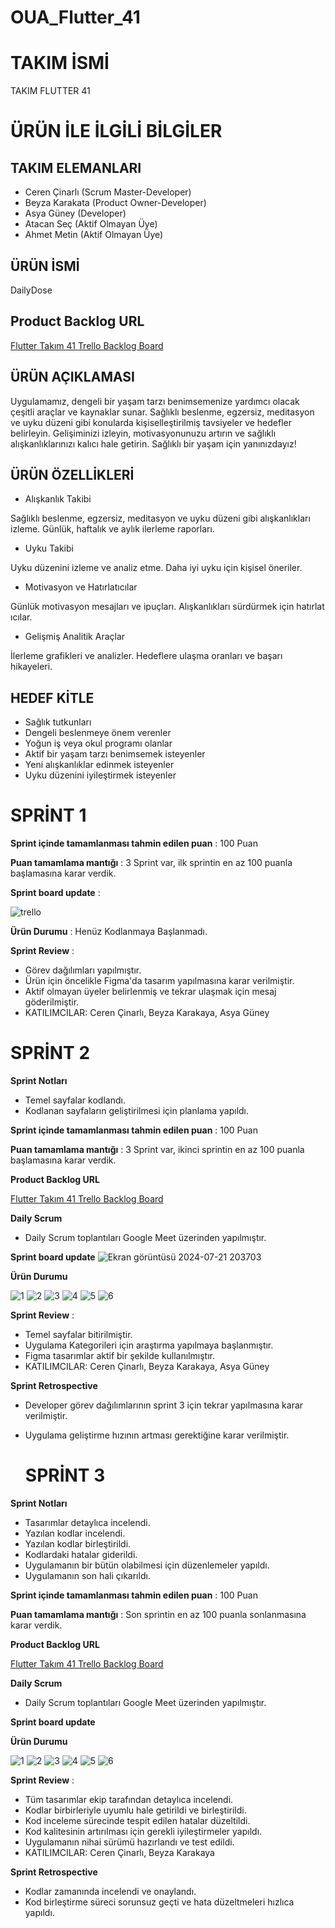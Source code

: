 # OUA_Flutter_41

# TAKIM İSMİ
 TAKIM FLUTTER 41

 # ÜRÜN İLE İLGİLİ BİLGİLER

 ## TAKIM ELEMANLARI

 * Ceren Çinarlı (Scrum Master-Developer)
 * Beyza Karakata (Product Owner-Developer)
 * Asya Güney (Developer)
 * Atacan Seç (Aktif Olmayan Üye)
 * Ahmet Metin (Aktif Olmayan Üye)

 ## ÜRÜN İSMİ

 DailyDose

 ## Product Backlog URL

 [Flutter Takım 41 Trello Backlog Board](https://trello.com/b/M4PFWDNo/flutter-grup41)

 ## ÜRÜN AÇIKLAMASI

 Uygulamamız, dengeli bir yaşam tarzı benimsemenize yardımcı olacak çeşitli araçlar ve kaynaklar sunar. Sağlıklı beslenme, egzersiz, meditasyon ve uyku düzeni gibi konularda kişiselleştirilmiş tavsiyeler ve hedefler belirleyin. Gelişiminizi izleyin, motivasyonunuzu artırın ve sağlıklı alışkanlıklarınızı kalıcı hale getirin. Sağlıklı bir yaşam için yanınızdayız!

 ## ÜRÜN ÖZELLİKLERİ

 * Alışkanlık Takibi

Sağlıklı beslenme, egzersiz, meditasyon ve uyku düzeni gibi alışkanlıkları izleme.
Günlük, haftalık ve aylık ilerleme raporları.

* Uyku Takibi

Uyku düzenini izleme ve analiz etme.
Daha iyi uyku için kişisel öneriler.

* Motivasyon ve Hatırlatıcılar

Günlük motivasyon mesajları ve ipuçları.
Alışkanlıkları sürdürmek için hatırlat ıcılar.

* Gelişmiş Analitik Araçlar

İlerleme grafikleri ve analizler.
Hedeflere ulaşma oranları ve başarı hikayeleri.

## HEDEF KİTLE

* Sağlık tutkunları
* Dengeli beslenmeye önem verenler
* Yoğun iş veya okul programı olanlar
* Aktif bir yaşam tarzı benimsemek isteyenler
* Yeni alışkanlıklar edinmek isteyenler
* Uyku düzenini iyileştirmek isteyenler

# SPRİNT 1

 **Sprint içinde tamamlanması tahmin edilen puan** : 100 Puan

 **Puan tamamlama mantığı** : 3 Sprint var, ilk sprintin en az 100 puanla başlamasına karar verdik.

 **Sprint board update** : 

 ![trello](https://github.com/speyzie/OUA_Flutter_41/assets/92116762/eaa707fa-2710-42d8-a235-105ee148dac2)


 **Ürün Durumu** : Henüz Kodlanmaya Başlanmadı.

 **Sprint Review** : 
 * Görev dağılımları yapılmıştır.
 * Ürün için öncelikle Figma'da tasarım yapılmasına karar verilmiştir.
 * Aktif olmayan üyeler belirlenmiş ve tekrar ulaşmak için mesaj göderilmiştir.
 * KATILIMCILAR: Ceren Çinarlı, Beyza Karakaya, Asya Güney

# SPRİNT 2

 **Sprint Notları**
 * Temel sayfalar kodlandı.
 * Kodlanan sayfaların geliştirilmesi için planlama yapıldı.

 **Sprint içinde tamamlanması tahmin edilen puan** : 100 Puan
 
 **Puan tamamlama mantığı** : 3 Sprint var, ikinci sprintin en az 100 puanla başlamasına karar verdik.

 **Product Backlog URL**

 [Flutter Takım 41 Trello Backlog Board](https://trello.com/b/M4PFWDNo/flutter-grup41)

 **Daily Scrum**

 * Daily Scrum toplantıları Google Meet üzerinden yapılmıştır.

 **Sprint board update** 
 ![Ekran görüntüsü 2024-07-21 203703](https://github.com/user-attachments/assets/fcbc0063-817c-4158-a18a-227e131c429e)


 **Ürün Durumu**
 
![1](https://github.com/user-attachments/assets/427ba13c-a796-4bc7-95bb-e3445bc9cb29)
![2](https://github.com/user-attachments/assets/8d77d7ce-6935-4502-a33f-4b10f2d30904)
![3](https://github.com/user-attachments/assets/9b777c1e-0414-4cc3-8046-28bdaed88d25)
![4](https://github.com/user-attachments/assets/60fdb066-77a1-4d6f-a800-deabd66cdfe3)
![5](https://github.com/user-attachments/assets/243b45b5-51c3-4d54-95a6-624b6059d685)
![6](https://github.com/user-attachments/assets/96173453-435a-436c-a91c-0f1f7875e284)

 **Sprint Review** : 
 * Temel sayfalar bitirilmiştir.
 * Uygulama Kategorileri için araştırma yapılmaya başlanmıştır.
 * Figma tasarımlar aktif bir şekilde kullanılmıştır.
 * KATILIMCILAR: Ceren Çinarlı, Beyza Karakaya, Asya Güney

 **Sprint Retrospective**

 * Developer görev dağılımlarının sprint 3 için tekrar yapılmasına karar verilmiştir.
 * Uygulama geliştirme hızının artması gerektiğine karar verilmiştir.

   # SPRİNT 3

 **Sprint Notları**
 * Tasarımlar detaylıca incelendi.
 * Yazılan kodlar incelendi.
 * Yazılan kodlar birleştirildi.
 * Kodlardaki hatalar giderildi.
 * Uygulamanın bir bütün olabilmesi için düzenlemeler yapıldı.
 * Uygulamanın son hali çıkarıldı.

 **Sprint içinde tamamlanması tahmin edilen puan** : 100 Puan
 
 **Puan tamamlama mantığı** : Son sprintin en az 100 puanla sonlanmasına karar verdik.

 **Product Backlog URL**

 [Flutter Takım 41 Trello Backlog Board](https://trello.com/b/M4PFWDNo/flutter-grup41)

 **Daily Scrum**

 * Daily Scrum toplantıları Google Meet üzerinden yapılmıştır.

 **Sprint board update** 
 ![]()


 **Ürün Durumu**
 
![1]()
![2]()
![3]()
![4]()
![5]()
![6]()

 **Sprint Review** : 
 * Tüm tasarımlar ekip tarafından detaylıca incelendi.
 * Kodlar birbirleriyle uyumlu hale getirildi ve birleştirildi.
 * Kod inceleme sürecinde tespit edilen hatalar düzeltildi.
 * Kod kalitesinin artırılması için gerekli iyileştirmeler yapıldı.
 * Uygulamanın nihai sürümü hazırlandı ve test edildi.
 * KATILIMCILAR: Ceren Çinarlı, Beyza Karakaya

 **Sprint Retrospective**

 * Kodlar zamanında incelendi ve onaylandı. 
 * Kod birleştirme süreci sorunsuz geçti ve hata düzeltmeleri hızlıca yapıldı.

 
 




 
 
 
